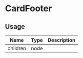 <!-- 
This is an auto-generated markdown. 
You can change it in "src/molecules/Card/CardFooter.js" and run build:docs to update this file.
-->
# CardFooter

## Usage
| Name        | Type           | Description  |
| ----------- |:--------------:| ------------:|
|children|node|
